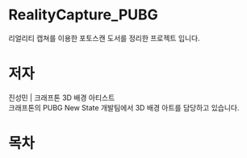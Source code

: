 # RealityCapture_PUBG      
 리얼리티 캡쳐를 이용한 포토스캔 도서를 정리한 프로젝트 입니다.       

# 저자         
 진성민 | 크래프톤 3D 배경 아티스트         
 크래프톤의 PUBG New State 개발팀에서 3D 배경 아트를 담당하고 있습니다.     
 
# 목차

